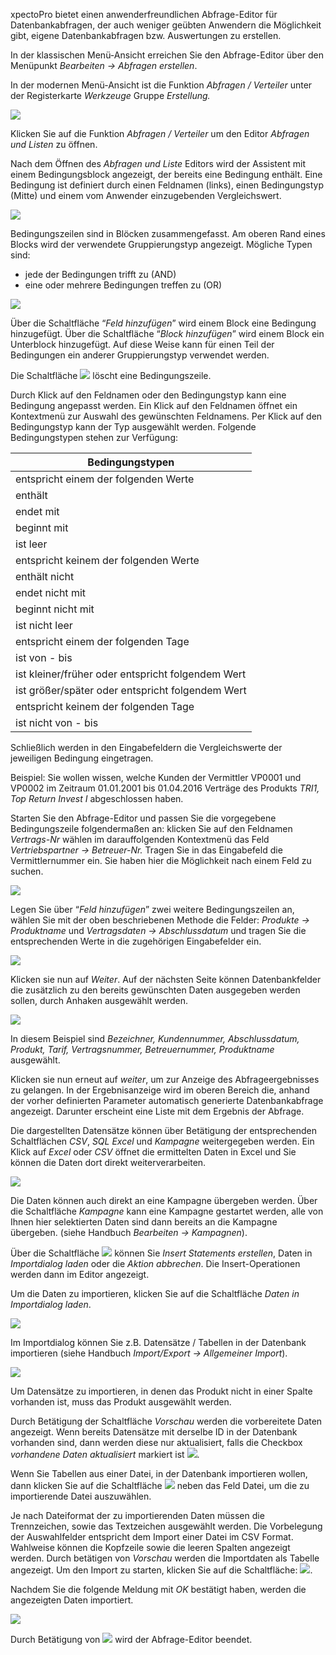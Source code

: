 xpectoPro bietet einen anwenderfreundlichen Abfrage-Editor für Datenbankabfragen, der auch weniger geübten Anwendern die Möglichkeit gibt, eigene Datenbankabfragen bzw. Auswertungen zu erstellen.

In der klassischen Menü-Ansicht erreichen Sie den Abfrage-Editor über den Menüpunkt *Bearbeiten → Abfragen erstellen*.

In der modernen Menü-Ansicht ist die Funktion *Abfragen / Verteiler* unter der Registerkarte *Werkzeuge* Gruppe *Erstellung.*

![](http://xpecto.github.io/docs/xpecto/Bearbeiten/Abfrage_erstellen/Abfragen_erstellen_Menue.png)

Klicken Sie auf die Funktion *Abfragen / Verteiler* um den Editor *Abfragen und Listen* zu öffnen.

Nach dem Öffnen des *Abfragen und Liste* Editors wird der Assistent mit einem Bedingungsblock angezeigt, der bereits eine Bedingung enthält. Eine Bedingung ist definiert durch einen Feldnamen (links), einen Bedingungstyp (Mitte) und einem vom Anwender einzugebenden Vergleichswert. 

![](http://xpecto.github.io/docs/img/img_1461660884744.png)

Bedingungszeilen sind in Blöcken zusammengefasst. Am oberen Rand eines Blocks wird der verwendete Gruppierungstyp angezeigt. Mögliche Typen sind:

 - jede der Bedingungen trifft zu (AND)  
 - eine oder mehrere Bedingungen treffen zu (OR)
 
![](http://xpecto.github.io/docs/img/img_1461661044973.png)

Über die Schaltfläche “*Feld hinzufügen*” wird einem Block eine Bedingung hinzugefügt. Über die Schaltfläche “*Block hinzufügen*” wird einem Block ein Unterblock hinzugefügt. Auf diese Weise kann für einen Teil der Bedingungen ein anderer Gruppierungstyp verwendet werden.

Die Schaltfläche  ![](http://xpecto.github.io/docs/img/img_1461661108624.png) löscht eine Bedingungszeile.

Durch Klick auf den Feldnamen oder den Bedingungstyp kann eine Bedingung angepasst werden. Ein Klick auf den Feldnamen öffnet ein Kontextmenü zur Auswahl des gewünschten Feldnamens. Per Klick auf den Bedingungstyp kann der Typ ausgewählt werden. Folgende Bedingungstypen stehen zur  Verfügung:

|  Bedingungstypen           | 
| ------------- |
|   entspricht einem der folgenden Werte     | 
|enthält|
|    endet mit   | 
|beginnt mit|
|ist leer|
|entspricht keinem der folgenden Werte|
|enthält nicht|
|endet nicht mit |
|beginnt nicht mit|
|ist nicht leer|
|entspricht einem der folgenden Tage|
|ist von - bis|
|ist kleiner/früher oder entspricht folgendem Wert|
|ist größer/später oder entspricht folgendem Wert|
|entspricht keinem der folgenden Tage|
|ist nicht von - bis|

Schließlich werden in den Eingabefeldern die Vergleichswerte der jeweiligen Bedingung eingetragen.

Beispiel: Sie wollen wissen, welche Kunden der Vermittler VP0001 und VP0002 im Zeitraum 01.01.2001 bis 01.04.2016 Verträge des Produkts *TRI1, Top Return Invest I* abgeschlossen haben.
 
Starten Sie den Abfrage-Editor und passen Sie die vorgegebene Bedingungszeile folgendermaßen an: klicken Sie auf den Feldnamen *Vertrags-Nr* wählen im darauffolgenden Kontextmenü das Feld *Vertriebspartner → Betreuer-Nr.* Tragen Sie in das Eingabefeld die Vermittlernummer ein. Sie haben hier die Möglichkeit nach einem Feld zu suchen. 

![](http://xpecto.github.io/docs/img/img_1461661794519.png)

Legen Sie über “*Feld hinzufügen*” zwei weitere Bedingungszeilen an, wählen Sie mit der oben beschriebenen Methode die Felder: *Produkte → Produktname* und *Vertragsdaten → Abschlussdatum* und tragen Sie die entsprechenden Werte in die zugehörigen Eingabefelder ein.

![](http://xpecto.github.io/docs/img/img_1461663211041.png)

Klicken sie nun auf *Weiter*. Auf der nächsten Seite können Datenbankfelder die zusätzlich zu den bereits gewünschten Daten ausgegeben werden sollen, durch Anhaken ausgewählt werden.

![](http://xpecto.github.io/docs/xpecto/Bearbeiten/Abfrage_erstellen/Abfragen_erstellen_Datenbankfelder.png)

In diesem Beispiel sind *Bezeichner, Kundennummer, Abschlussdatum, Produkt, Tarif, Vertragsnummer, Betreuernummer, Produktname* ausgewählt.

Klicken sie nun erneut auf *weiter*, um zur Anzeige des Abfrageergebnisses zu gelangen. In der Ergebnisanzeige wird im oberen Bereich die, anhand der vorher definierten Parameter automatisch generierte Datenbankabfrage angezeigt. Darunter erscheint eine Liste mit dem Ergebnis der Abfrage.

Die dargestellten Datensätze können über Betätigung der entsprechenden Schaltflächen  *CSV*, *SQL* *Excel* und *Kampagne* weitergegeben werden. Ein Klick auf *Excel* oder *CSV* öffnet die ermittelten Daten in Excel und Sie können die Daten dort direkt weiterverarbeiten.  

![](http://xpecto.github.io/docs/xpecto/Bearbeiten/Abfrage_erstellen/Abfragen_erstellen_Ergebnis.png)

Die Daten können auch direkt an eine Kampagne übergeben werden. Über die Schaltfläche *Kampagne* kann eine Kampagne gestartet werden, alle von Ihnen hier selektierten Daten sind dann bereits an die Kampagne übergeben.  (siehe  Handbuch *Bearbeiten → Kampagnen*). 

Über die Schaltfläche ![](http://xpecto.github.io/docs/img/img_1461663694281.png) können Sie *Insert Statements erstellen*, Daten in *Importdialog laden* oder die *Aktion abbrechen*.  Die Insert-Operationen werden dann im Editor angezeigt.

Um die Daten zu importieren, klicken Sie auf die Schaltfläche *Daten in Importdialog laden*.

![](http://xpecto.github.io/docs/xpecto/Bearbeiten/Abfrage_erstellen/Abfragen_erstellen_Importdialog_laden.png)

Im Importdialog können Sie z.B. Datensätze / Tabellen in der Datenbank importieren (siehe Handbuch *Import/Export → Allgemeiner Import*). 

![](http://xpecto.github.io/docs/xpecto/Bearbeiten/Abfrage_erstellen/Abfragen_erstellen_Daten_importieren.png)

Um Datensätze zu importieren, in denen das Produkt nicht in einer Spalte vorhanden ist, muss das Produkt ausgewählt werden.

Durch Betätigung der Schaltfläche *Vorschau* werden die vorbereitete Daten angezeigt.
Wenn bereits Datensätze mit derselbe ID in der Datenbank vorhanden sind, dann werden diese nur aktualisiert, falls die Checkbox *vorhandene Daten aktualisiert* markiert ist ![](http://xpecto.github.io/docs/xpecto/Bearbeiten/Abfrage_erstellen/vorhandene_daten_aktualisieren.png).

Wenn Sie Tabellen aus einer Datei, in der Datenbank importieren wollen, dann klicken Sie auf die Schaltfläche  ![](http://xpecto.github.io/docs/img/img_1421152862771.png) neben das Feld Datei, um die zu importierende Datei auszuwählen.

Je nach Dateiformat der zu importierenden Daten müssen die Trennzeichen, sowie das Textzeichen ausgewählt werden. Die Vorbelegung der Auswahlfelder entspricht dem Import einer Datei im CSV Format. 
Wahlweise können die Kopfzeile sowie die leeren Spalten angezeigt werden. 
Durch betätigen von *Vorschau* werden die Importdaten als Tabelle angezeigt.
 Um den Import zu starten, klicken Sie auf die Schaltfläche: ![](http://xpecto.github.io/docs/img/img_1421159892128.png).

Nachdem Sie die folgende Meldung mit *OK* bestätigt haben, werden die angezeigten Daten importiert. 

![](http://xpecto.github.io/docs/xpecto/Bearbeiten/Abfrage_erstellen/Abfragen_erstellen_Import_durchgefuehrt.png)

Durch Betätigung von ![](http://xpecto.github.io/docs/img/img_1431935009760.png)  wird der Abfrage-Editor beendet. 

